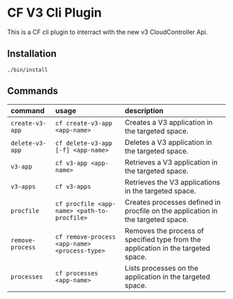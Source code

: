 CF V3 Cli Plugin
================

This is a CF cli plugin to interract with the new v3 CloudController Api.

## Installation
```
./bin/install
```

## Commands
| command | usage | description|
|:-----------------|:-------------------|:---------------------------------------------|
| `create-v3-app`| `cf create-v3-app <app-name>`| Creates a V3 application in the targeted space.|
| `delete-v3-app`| `cf delete-v3-app [-f] <app-name>`| Deletes a V3 application in the targeted space.|
| `v3-app`| `cf v3-app <app-name>`| Retrieves a V3 application in the targeted space.|
| `v3-apps`| `cf v3-apps`| Retrieves the V3 applications in the targeted space.|
| `procfile`| `cf procfile <app-name> <path-to-procfile>`| Creates processes defined in procfile on the application in the targeted space.|
| `remove-process`| `cf remove-process <app-name> <process-type>`| Removes the process of specified type from the application in the targeted space.|
| `processes`| `cf processes <app-name>`| Lists processes on the application in the targeted space.|

